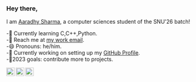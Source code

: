 ### Hey there, 

I am [Aaradhy Sharma](linkedin), a computer sciences student of the SNU'26 batch!  
  

-🔭 Currently learning C,C++,Python.  
-💬 Reach me at [my work email](mail).  
-😄 Pronouns: he/him.  
-🌱  Currently working on setting up my [GitHub Profile](githubprofile).  
-🎯2023 goals: contribute more to projects.

[<img align="left" alt="Aaradhy Sharma | Instagram" width = "22px" src = "https://camo.githubusercontent.com/c9dacf0f25a1489fdbc6c0d2b41cda58b77fa210a13a886d6f99e027adfbd358/68747470733a2f2f6564656e742e6769746875622e696f2f537570657254696e7949636f6e732f696d616765732f7376672f696e7374616772616d2e737667" />][instagram]

[<img align="left" alt="Aaradhy Sharma | Instagram" width = "22px" src = "https://upload.wikimedia.org/wikipedia/commons/4/4e/Mail_%28iOS%29.svg" />][mail]
[<img align="left" alt="Aaradhy Sharma | Linkedin" width = "22px" src = "[https://upload.wikimedia.org/wikipedia/commons/4/4e/Mail_%28iOS%29.svg](https://cdn-icons-png.flaticon.com/512/174/174857.png)" />][linkedin]

[mail]: mailto:as783@snu.edu.in
[instagram]: https://instagram.com/ig_shadical_yt
[githubprofile]: https://github.com/Aaradhy-Sharma
[linkedin]: https://www.linkedin.com/in/aaradhy-sharma-b41b32242/
